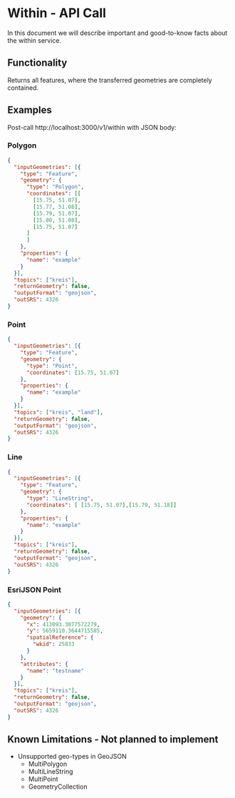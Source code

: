 # Within - API Call
In this document we will describe important and good-to-know facts about the within service.

## Functionality
Returns all features, where the transferred geometries are completely contained. 

## Examples
Post-call http://localhost:3000/v1/within with JSON body: 

### Polygon
```json
{
  "inputGeometries": [{
    "type": "Feature",
    "geometry": {
      "type": "Polygon",
      "coordinates": [[
        [15.75, 51.07],
        [15.77, 51.08],
        [15.79, 51.07],
        [15.80, 51.08],
        [15.75, 51.07]
      ]
      ]
    },
    "properties": {
      "name": "example"
    }
  }],
  "topics": ["kreis"],
  "returnGeometry": false,
  "outputFormat": "geojson",
  "outSRS": 4326
}
```

### Point
```json
{
  "inputGeometries": [{
    "type": "Feature",
    "geometry": {
      "type": "Point",
      "coordinates": [15.75, 51.07]
    },
    "properties": {
      "name": "example"
    }
  }],
  "topics": ["kreis", "land"],
  "returnGeometry": false,
  "outputFormat": "geojson",
  "outSRS": 4326
}
```

### Line
```json
{
  "inputGeometries": [{
    "type": "Feature",
    "geometry": {
      "type": "LineString",
      "coordinates": [ [15.75, 51.07],[15.79, 51.18]]
    },
    "properties": {
      "name": "example"
    }
  }],
  "topics": ["kreis"],
  "returnGeometry": false,
  "outputFormat": "geojson",
  "outSRS": 4326
}
```

### EsriJSON Point
```json
{
  "inputGeometries": [{
    "geometry": {
      "x": 413093.3077572279,
      "y": 5659110.3644715585,
      "spatialReference": {
        "wkid": 25833
      }
    },
    "attributes": {
      "name": "testname"
    }
  }],
  "topics": ["kreis"],
  "returnGeometry": false,
  "outputFormat": "geojson",
  "outSRS": 4326
}
```

## Known Limitations - Not planned to implement
- Unsupported geo-types in GeoJSON
  - MultiPolygon
  - MultiLineString
  - MultiPoint
  - GeometryCollection
